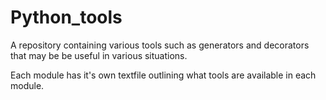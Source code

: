 # Python_tools
A repository containing various tools such as generators and decorators that may be be useful in various situations.

Each module has it's own textfile outlining what tools are available in each module.
